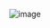 ![image](https://user-images.githubusercontent.com/109258146/225784153-4a71764e-5b09-48d8-9b17-b05f201b4e59.png)
